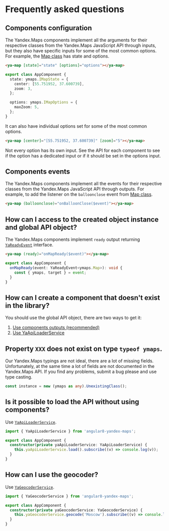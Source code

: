 # Frequently asked questions

## Components configuration

The Yandex.Maps components implement all the arguments for their respective classes from the Yandex.Maps JavaScript API
through inputs, but they also have specific inputs for some of the most common options. For example,
the [Map class](https://yandex.com/dev/maps/jsapi/doc/2.1/ref/reference/Map.html) has state and options.

```html
<ya-map [state]="state" [options]="options"></ya-map>
```

```typescript
export class AppComponent {
  state: ymaps.IMapState = {
    center: [55.751952, 37.600739],
    zoom: 3,
  };

  options: ymaps.IMapOptions = {
    maxZoom: 5,
  };
}
```

It can also have individual options set for some of the most common options.

```html
<ya-map [center]="[55.751952, 37.600739]" [zoom]="5"></ya-map>
```

Not every option has its own input. See the API for each component to see if the option has a dedicated input or if it
should be set in the options input.

## Components events

The Yandex.Maps components implement all the events for their respective classes from the Yandex.Maps JavaScript API
through outputs. For example, to add the listener on the `balloonclose` event
from [Map class](https://yandex.ru/dev/maps/jsapi/doc/2.1/ref/reference/Map.html#Map__events-summary).

```html
<ya-map (balloonclose)="onBalloonClose($event)"></ya-map>
```

## How can I access to the created object instance and global API object?

The Yandex.Maps components implement `ready` output
returning [`YaReadyEvent`](https://ddubrava.github.io/angular8-yandex-maps/interfaces/YaReadyEvent.html) interface.

```html
<ya-map (ready)="onMapReady($event)"></ya-map>
```

```typescript
export class AppComponent {
  onMapReady(event: YaReadyEvent<ymaps.Map>): void {
    const { ymaps, target } = event;
  }
}
```

## How can I create a component that doesn't exist in the library?

You should use the global API object, there are two ways to get it:

1. [Use components outputs (recommended)](#how-can-i-access-to-the-created-object-instance-and-global-api-object)
2. [Use YaApiLoaderService](#is-it-possible-to-load-the-api-without-using-components)

## Property `XXX` does not exist on type `typeof ymaps`.

Our Yandex.Maps typings are not ideal, there are a lot of missing fields. Unfortunately, at the same time a lot of
fields are not documented in the Yandex.Maps API. If you find any problems, submit a bug please and use type casting.

```typescript
const instance = new (ymaps as any).UnexistingClass();
```

## Is it possible to load the API without using components?

Use [`YaApiLoaderService`](https://ddubrava.github.io/angular8-yandex-maps/injectables/YaApiLoaderService.html).

```typescript
import { YaApiLoaderService } from 'angular8-yandex-maps';

export class AppComponent {
  constructor(private yaApiLoaderService: YaApiLoaderService) {
    this.yaApiLoaderService.load().subscribe((v) => console.log(v));
  }
}
```

## How can I use the geocoder?

Use [`YaGeocoderService`](https://ddubrava.github.io/angular8-yandex-maps/injectables/YaGeocoderService.html).

```typescript
import { YaGeocoderService } from 'angular8-yandex-maps';

export class AppComponent {
  constructor(private yaGeocoderService: YaGeocoderService) {
    this.yaGeocoderService.geocode('Moscow').subscribe((v) => console.log(v));
  }
}
```
